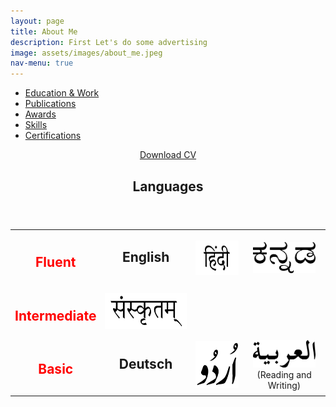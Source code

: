 ```yaml
---
layout: page
title: About Me
description: First Let's do some advertising
image: assets/images/about_me.jpeg
nav-menu: true
---
```



<!-- Main -->
<div id="main" class="alt">

<!-- One -->
<section id="one">
	<div class="inner">

<!-- Navigation Menu Buttons -->
<ul class="actions fit">
	<li><a href="#" class="button special fit" id='Education'    onclick="document.getElementById('AboutContentsDiv').innerHTML=document.getElementById('EducationDetailsMD').innerHTML;">Education & Work</a></li>
	<li><a href="#" class="button special fit" id='Publications' onclick="document.getElementById('AboutContentsDiv').innerHTML=document.getElementById('PublicationDetailsMD').innerHTML;">Publications</a></li>
	<li><a href="#" class="button special fit" id='Awards'       onclick="document.getElementById('AboutContentsDiv').innerHTML=document.getElementById('AwardsDetailsMD').innerHTML;">Awards</a></li>
	<li><a href="#" class="button special fit" id='Skills'       onclick="document.getElementById('AboutContentsDiv').innerHTML=document.getElementById('SkillsDetailsMD').innerHTML;">Skills</a></li>
	<li><a href="#" class="button special fit" id='CertificatesAndExams'  onclick="document.getElementById('AboutContentsDiv').innerHTML=document.getElementById('CertificatesAndExamsMD').innerHTML;">Certifications</a></li>
</ul>

<!-- Content for  Button -->
<div id='EducationDetailsMD' style="display:none;">
				<table style="width:100%">
					<tr>
						<td style="text-align:center"><img src="assets/images/about_me/education/TUM_logo.png" alt=""  style="width:100px;height:54px;"></td>
						<td style="vertical-align:middle"><b>Master of Science in Neuroengineering (MSNE)</b><br>
						October 2019 -  Present<br><i>Technische Universität München (TUM), Munich</i></td> 
					</tr>
					<tr>
						<td style="text-align:center"><img src="assets/images/about_me/education/iisc_logo.png" alt=""  style="width:100px;height:96px;"></td>
						<td style="vertical-align:middle"><b>Project Assistant</b><br>
						August 2018 - September 2019<br><i>Indian Institute of Science (IISc), Bengaluru</i></td> 
					</tr>
					<tr>
						<td style="text-align:center"><img src="assets/images/about_me/education/Bosch-logo-and-slogan-1024x655.png" alt=""  style="width:200px;height:128px;"></td>
						<td style="vertical-align:middle"><b>Associate Software Engineer</b><br>
						September 2016 - May 2018<br><i> Robert Bosch Engineering and Business Solutions (RBEI), Bengaluru</i></td> 
					</tr>
					<tr>
						<td style="text-align:center"><img src="assets/images/about_me/education/rvcelogo.png" alt=""  style="width:100px;height:100px;"></td>
						<td style="vertical-align:middle"><b>Bachelor of Engineering (B.E) in Electrical & Electronics Engineering</b><br>
						August 2012 - May 2016<br><i>Rashtreeya Vidyalaya College of Engineering (RVCE), Bengaluru</i></td> 
					</tr>
					<tr>
						<td style="text-align:center"><img src="assets/images/about_me/education/Bosch-logo-and-slogan-1024x655.png" alt=""  style="width:200px;height:128px;"></td>
						<td style="vertical-align:middle"><b>Intern</b><br>
						January 2016 - April 2016<br><i>Robert Bosch Engineering and Business Solutions (RBEI), Bengaluru</i></td> 
					</tr>
					<tr>
						<td style="text-align:center"><img src="assets/images/about_me/education/vyoma_logo.jpg" alt=""  style="width:150px;height:150px;"></td>
						<td style="vertical-align:middle"><b>Avionics Engineer</b><br>
						June 2013 - May 2016<br><i>Project  Vyoma, Rashtreeya Vidyalaya College of Engineering (RVCE), Bengaluru</i></td> 
				 </tr>
				</table>
</div>

<div id='PublicationDetailsMD' style="display:none;">
    <header class="major">
		<h3>Journals, Magazines and Letters</h3>
		</header>
			<ol>
				<li> <b> A. R. Mangalore </b>, C.S. Seelamantula, and C.S. Thakur, ”Neuromorphic Fringe Projection Profilometry”, (2020) - Draft ready for submission to SP Letters.</li>
				<li> Vijaykumar, R., Rudramoorthy, R., and <b> Rao Mangalore, A. (2017).</b> Prediction of solar PV panel temperature using mathematical models and artificial neural networks. Journal of Computational and Theoretical Nanoscience 14, 4986–4997.</li>
			</ol>
</div>

<div id='AwardsDetailsMD' style="display:none;">
       	<ul> 
				<li><b>Placed 3rd in the Graduating Batch of EEE, RVCE</b><br>
				Placed 3rd on the basis of 4 year CGPA at the end of the course among the graduating batch of 63 students</li>
				<li><b>Certificate of Merit, Central Board of Secondary Education, India</b><br>
				Awarded the certificate of Merit for scoring a perfect CGPA of 10 in the nationwide Class X Board Exams</li>
				<li><b>National Talent Search Examination Scholar - Karnataka State</b><br>
				Ranked 22nd in Karnataka state (India) in stage 1 of the national level scholarship program conducted by NCERT at the Secondary school level to identify and recognize students with high intellect and academic talent.</li>
			</ul>
</div>

<div id='SkillsDetailsMD' style="display:none;">
		<table style="width:100%">
					<tr>
						<td style="text-align:center"><img src="assets/images/about_me/skills/python.png" alt=""  style="width:220px;height:80px;"></td>
						<td style="text-align:center"><img src="assets/images/about_me/skills/cpp_logo.png" alt=""  style="width:100px;height:110px;"></td>
						<td style="text-align:center"><img src="assets/images/about_me/skills/latex_logo.png" alt=""  style="width:200px;height:80px;"></td>
					</tr>
					<tr>
						<td style="text-align:center"><img src="assets/images/about_me/skills/Matlab_Logo.png" alt=""  style="width:150px;height:130px;"></td>
						<td style="text-align:center"><img src="assets/images/about_me/skills/Git-Logo-2Color.png" alt=""  style="width:200px;height:80px;"></td>
						<td style="text-align:center"><img src="assets/images/about_me/skills/pytorch-logo-dark.png" alt=""  style="width:250px;height:50px;"></td>
					</tr>
					<tr>
						<td style="text-align:center"><img src="assets/images/about_me/skills/arduino_logo.jpg" alt=""  style="width:250px;height:110px;"></td>
						<td style="text-align:center"><img src="assets/images/about_me/skills/ROS_logo.png" alt=""  style="width:200px;height:60px;"></td>
						<td style="text-align:center"><img src="assets/images/about_me/skills/Eagle_Logo.jpg" alt=""  style="width:150px;height:110px;"></td>
					</tr>
					<tr>
						<td style="text-align:center"><img src="assets/images/about_me/skills/dummy_field" alt=""  style="width:250px;height:110px;"></td>
						<td style="text-align:center"><img src="assets/images/about_me/skills/fusion360_logo.png" alt=""  style="width:300px;height:150px;"></td>
						<td style="text-align:center"><img src="assets/images/about_me/skills/dummy_field" alt=""  style="width:150px;height:110px;"></td>
					</tr>
				</table>
</div>

<div id='CertificatesAndExamsMD' style="display:none;">
		<div class="row">
    <div class="6u 12u$(small)">
		<header class="major">
		<h3>Courses</h3>
		</header>
		<table style="width:100%">
					<tr>
						<td style="text-align:center"><img src="assets/images/about_me/courses/cce_logo.jpg" alt=""  style="width:100px;height:100px;"></td>
						<td style="vertical-align:middle"><b>Reinforcement Learning</b><br>
						<i>CCE, IISc, Bengaluru, India</i></td> 
					</tr>
					<tr>
						<td style="text-align:center"><img src="assets/images/about_me/courses/coursera_logo.png" alt=""  style="width:300px;height:52px;"></td>
						<td style="vertical-align:middle"><b>Deep Learning Specialization</b><br>
						<i>Coursera</i></td> 
					</tr>
					<tr>
						<td style="text-align:center"><img src="assets/images/about_me/courses/udacity_logo.svg" alt=""  style="width:100px;height:115px;"></td>
						<td style="vertical-align:middle"><b>Machine Learning Engineer Nanodegree</b><br>
						<i>Udacity</i></td> 
					</tr>
					<tr>
						<td style="text-align:center"><img src="assets/images/about_me/courses/coursera_logo.png" alt=""  style="width:300px;height:52px;"></td>
						<td style="vertical-align:middle"><b>Build a Modern Computer from First Principles:From Nand to Tetris </b><br>
						<i>Hebrew University of Jerusalem, Coursera</i></td> 
					</tr>
					<tr>
						<td style="text-align:center"><img src="assets/images/about_me/courses/edx_logo.png" alt=""  style="width:100px;height:41px;"></td>
						<td style="vertical-align:middle"><b>edX Honor Code Certificate for Circuits and Electronics </b><br>
						<i>Edx:MITx</i></td> 
					</tr>
					<tr>
						<td style="text-align:center"><img src="assets/images/about_me/courses/edx_logo.png" alt=""  style="width:100px;height:41px;"></td>
						<td style="vertical-align:middle"><b>edX Honor Code Certificate for Electricity and Magnetism </b><br>
						<i>Edx:MITx</i></td> 
					</tr>
				</table>
	</div>
	<div class="6u$ 12u$(small)">
		<header class="major">
		<h3>Exams</h3>
		</header>
				<table style="width:100%">
					<tr>
						<td style="text-align:center"><img src="assets/images/about_me/courses/Toefl_logo.png" alt=""  style="width:100px;height:20px;"></td>
						<td style="vertical-align:middle"><b>112/120</b><br>
						<i>ETS TOEFL</i></td> 
					</tr>
					<tr>
						<td style="text-align:center"><img src="assets/images/about_me/courses/gre_logo.png" alt=""  style="width:200px;height:70px;"></td>
						<td style="vertical-align:middle"><b>326/340, 4.5/6 </b><br>
						<i>ETS GRE</i></td> 
					</tr>
					<tr>
						<td style="text-align:center"><img src="assets/images/about_me/courses/Logo_Goethe-Institut_logo.png" alt=""  style="width:200px;height:106px "></td>
						<td style="vertical-align:middle"><b>A2 Certification in the German Language</b><br>
						<i>Goethe Insitut</i></td> 
					</tr>
				</table>
	</div>
	</div>
</div>

<!-- Display Div-->
<div id="AboutContentsDiv"></div>
<script>document.getElementById('AboutContentsDiv').innerHTML=document.getElementById('EducationDetailsMD').innerHTML;</script>

<p><center><a href="assets/files/CV_Ashish_Rao_Mangalore.pdf" class="button icon fa-download" target="_blank">Download CV</a></center></p>

<div id="Languages">
<header class="major">
<h1>Languages</h1>
</header>
	<table style="width:100%">
		<tr>
			<td style="text-align:center"><h2><font color="Red">Fluent</font></h2></td>
			<td style="text-align:center;vertical-align:middle"><h1><b>English</b></h1><br></td>
			<td style="text-align:center;vertical-align:middle"><img src="assets/images/about_me/languages/hindi.svg.png" alt=""  style="width:100px;height:55px;"></td>
			<td style="text-align:center;vertical-align:middle"><img src="assets/images/about_me/languages/kannada.png" alt=""  style="width:100px;height:50px;"></td>  
		</tr>
		<tr>
			<td style="text-align:center"><h2><font color="Red">Intermediate</font></h2></td>
			<td style="text-align:center;vertical-align:middle"><img src="assets/images/about_me/languages/sanskrit.png" alt=""  style="width:150px;height:57px;"></td> 
		</tr>
		<tr>
			<td style="text-align:center"><h2><font color="Red">Basic</font></h2></td>
			<td style="text-align:center;vertical-align:middle"><h1><b>Deutsch</b></h1><br></td> 
			<td style="text-align:center;vertical-align:middle"><img src="assets/images/about_me/languages/urdu.svg.png" alt=""  style="width:75px;height:75px;"></td>
			<td style="text-align:center;vertical-align:middle"><img src="assets/images/about_me/languages/arabic.svg.png" alt=""  style="width:100px;height:44px;"><br>
			(Reading and Writing)</td>
		</tr>
		</table>
</div>

</div>


</section>

